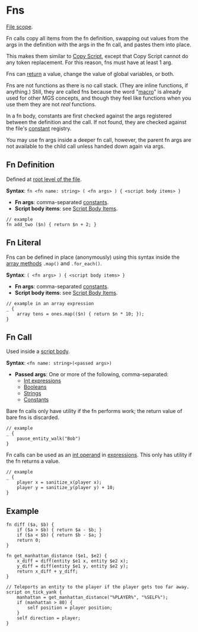 # Fns

[File scope](syntax_scopes#file-scope).

Fn calls copy all items from the fn definition, swapping out values from the args in the definition with the args in the fn call, and pastes them into place.

This makes them similar to [Copy Script](macros#copy-script), except that Copy Script cannot do any token replacement. For this reason, fns must have at least 1 arg.

Fns can [return](script_control_flow#return) a value, change the value of global variables, or both.

Fns are not functions as there is no call stack. (They are inline functions, if anything.) Still, they are called fns because the word "[macro](macros)" is already used for other MGS concepts, and though they feel like functions when you use them they are not *real* functions.

In a fn body, constants are first checked against the args registered between the definition and the call. If not found, they are checked against the file's [constant](constants) registry.

You may use fn args inside a deeper fn call, however, the parent fn args are not available to the child call unless handed down again via args.

## Fn Definition

Defined at [root level of the file](syntax_scopes#syntax-contexts).

**Syntax**: `fn <fn name: string> ( <fn args> ) { <script body items> }`

- **Fn args**: comma-separated [constants](primitive_types#constant).
- **Script body items**: see [Script Body Items](scripts#script-body-items).

```mgs
// example
fn add_two ($n) { return $n + 2; }
```

## Fn Literal

Fns can be defined in place (anonymously) using this syntax inside the [array methods](arrays#array-methods) `.map()` and `.for_each()`.

**Syntax**: `( <fn args> ) { <script body items> }`

- **Fn args**: comma-separated [constants](primitive_types#constant).
- **Script body items**: see [Script Body Items](scripts#script-body-items).

```mgs
// example in an array expression
_ {
	array tens = ones.map(($n) { return $n * 10; });
}
```

## Fn Call

Used inside a [script body](scripts#script-body-items).

**Syntax**: `<fn name: string>(<passed args>)`

- **Passed args**: One or more of the following, comma-separated:
	- [Int expressions](expressions_and_operators#expressions)
	- [Booleans](primitive_types#boolean)
	- [Strings](primitive_types#string)
	- [Constants](primitive_types#constant)

Bare fn calls only have utility if the fn performs work; the return value of bare fns is discarded.

```mgs
// example
_ {
	pause_entity_walk("Bob")
}
```

Fn calls can be used as an [int operand](expressions_and_operators#int-operands) in [expressions](expressions_and_operators#expressions). This only has utility if the fn returns a value.

```mgs
// example
_ {
	player x = sanitize_x(player x);
	player y = sanitize_y(player y) + 10;
}
```

## Example

```mgs
fn diff ($a, $b) {
	if ($a > $b) { return $a - $b; }
	if ($a < $b) { return $b - $a; }
	return 0;
}

fn get_manhattan_distance ($e1, $e2) {
	x_diff = diff(entity $e1 x, entity $e2 x);
	y_diff = diff(entity $e1 y, entity $e2 y);
	return x_diff + y_diff;
}

// Teleports an entity to the player if the player gets too far away.
script on_tick_yank {
	manhattan = get_manhattan_distance("%PLAYER%", "%SELF%");
	if (manhattan > 80) {
		self position = player position;
	}
	self direction = player;
}
```
